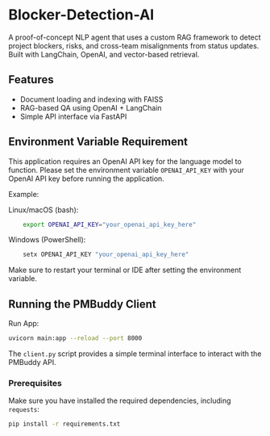 # Blocker-Detection-AI
A proof-of-concept NLP agent that uses a custom RAG framework to detect project blockers, risks, and cross-team misalignments from status updates. Built with LangChain, OpenAI, and vector-based retrieval.

## Features
- Document loading and indexing with FAISS
- RAG-based QA using OpenAI + LangChain
- Simple API interface via FastAPI


## Environment Variable Requirement

This application requires an OpenAI API key for the language model to function. Please set the environment variable `OPENAI_API_KEY` with your OpenAI API key before running the application.

Example:

Linux/macOS (bash):
``` bash
    export OPENAI_API_KEY="your_openai_api_key_here"
```
Windows (PowerShell):
``` bash
    setx OPENAI_API_KEY "your_openai_api_key_here"
```

Make sure to restart your terminal or IDE after setting the environment variable.

## Running the PMBuddy Client

Run App:
```bash
uvicorn main:app --reload --port 8000
```

The `client.py` script provides a simple terminal interface to interact with the PMBuddy API.

### Prerequisites

Make sure you have installed the required dependencies, including `requests`:

```bash
pip install -r requirements.txt
```
